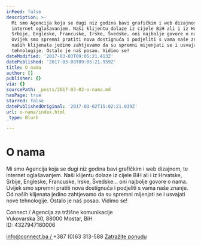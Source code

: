 ```yaml
---
inFeed: false
description: >-
  Mi smo Agencija koja se dugi niz godina bavi grafičkim i web dizajnom, te
  internet oglašavanjem. Naši klijentu dolaze iz cijele BiH ali i iz Hrvatske,
  Srbije, Engleske, Francuske, Irske, Švedske… oni najbolje govore o nama.
  Uvijek smo spremni pratiti nova dostignuća i podjeliti s vama naše znanje. Od
  naših klijenata jedino zahtjevamo da su spremni mijenjati se i usvajati nove
  tehnologije. Ostalo je naš posao. Vidimo se!
dateModified: '2017-03-03T09:05:21.413Z'
datePublished: '2017-03-03T09:05:21.959Z'
title: O nama
author: []
publisher: {}
via: {}
sourcePath: _posts/2017-03-02-o-nama.md
hasPage: true
starred: false
datePublishedOriginal: '2017-03-02T15:02:21.039Z'
url: o-nama/index.html
_type: Blurb

---
```

# O nama

Mi smo Agencija koja se dugi niz godina bavi grafičkim i web dizajnom, te internet oglašavanjem. Naši klijentu dolaze iz cijele BiH ali i iz Hrvatske, Srbije, Engleske, Francuske, Irske, Švedske... oni najbolje govore o nama. Uvijek smo spremni pratiti nova dostignuća i podjeliti s vama naše znanje. Od naših klijenata jedino zahtjevamo da su spremni mijenjati se i usvajati nove tehnologije. Ostalo je naš posao. Vidimo se!

Connect / Agencija za tržišne komunikacije  
Vukovarska 30, 88000 Mostar, BiH  
ID: 4327947180006

[info@connect.ba / ][0]+387 (0)63 313-588
[Zatražite ponudu][1]

[0]: mailto:info@connect.ba
[1]: https://docs.google.com/forms/d/e/1FAIpQLScdOVsi3x4G0Lhj3_OM6jahpukJaGd1BQo7SdDcZ_cg58LITg/formResponse